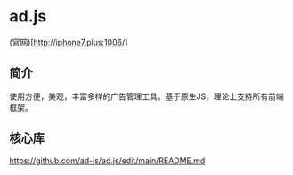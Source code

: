 # ad.js
(官网)[http://iphone7.plus:1006/]
## 简介
使用方便，美观，丰富多样的广告管理工具。基于原生JS，理论上支持所有前端框架。

## 核心库
https://github.com/ad-js/ad.js/edit/main/README.md
